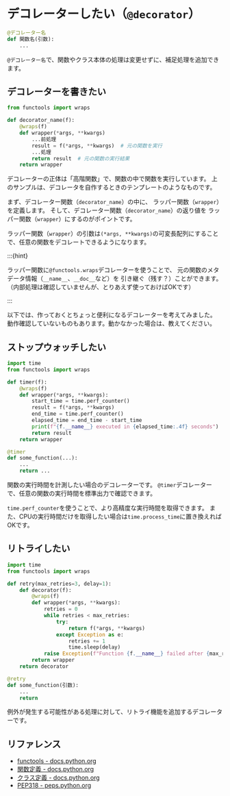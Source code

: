 # デコレーターしたい（`@decorator`）

```python
@デコレーター名
def 関数名(引数):
    ...
```

`@デコレーター名`で、関数やクラス本体の処理は変更せずに、補足処理を追加できます。

## デコレーターを書きたい

```python
from functools import wraps

def decorator_name(f):
    @wraps(f)
    def wrapper(*args, **kwargs)
        ...前処理
        result = f(*args, **kwargs)  # 元の関数を実行
        ...処理
        return result  # 元の関数の実行結果
    return wrapper
```

デコレーターの正体は「高階関数」で、関数の中で関数を実行しています。
上のサンプルは、デコレータを自作するときのテンプレートのようなものです。

まず、デコレーター関数（`decorator_name`）の中に、
ラッパー関数（`wrapper`）を定義します。
そして、デコレーター関数（`decorator_name`）の返り値を
ラッパー関数（`wrapper`）にするのがポイントです。

ラッパー関数（`wrapper`）の引数は`(*args, **kwargs)`の可変長配列にすることで、任意の関数をデコレートできるようになります。

:::{hint}

ラッパー関数に`@functools.wraps`デコレーターを使うことで、
元の関数のメタデータ情報（`__name__`、`__doc__`など）を
引き継ぐ（残す？）ことができます。
（内部処理は確認していませんが、とりあえず使っておけばOKです）

:::

以下では、作っておくとちょっと便利になるデコレーターを考えてみました。
動作確認していないものもあります。動かなかった場合は、教えてください。

## ストップウォッチしたい

```python
import time
from functools import wraps

def timer(f):
    @wraps(f)
    def wrapper(*args, **kwargs):
        start_time = time.perf_counter()
        result = f(*args, **kwargs)
        end_time = time.perf_counter()
        elapsed_time = end_time - start_time
        print(f"{f.__name__} executed in {elapsed_time:.4f} seconds")
        return result
    return wrapper

@timer
def some_function(...):
    ...
    return ...
```

関数の実行時間を計測したい場合のデコレーターです。
`@timer`デコレーターで、任意の関数の実行時間を標準出力で確認できます。

`time.perf_counter`を使うことで、より高精度な実行時間を取得できます。
また、CPUの実行時間だけを取得したい場合は`time.process_time`に置き換えればOKです。

## リトライしたい

```python
import time
from functools import wraps

def retry(max_retries=3, delay=1):
    def decorator(f):
        @wraps(f)
        def wrapper(*args, **kwargs):
            retries = 0
            while retries < max_retries:
                try:
                    return f(*args, **kwargs)
                except Exception as e:
                    retries += 1
                    time.sleep(delay)
            raise Exception(f"Function {f.__name__} failed after {max_retries} retries.")
        return wrapper
    return decorator

@retry
def some_function(引数):
    ...
    return
```

例外が発生する可能性がある処理に対して、リトライ機能を追加するデコレーターです。

## リファレンス

- [functools - docs.python.org](https://docs.python.org/3/library/functools.html)
- [関数定義 - docs.python.org](https://docs.python.org/ja/3/reference/compound_stmts.html#function)
- [クラス定義 - docs.python.org](https://docs.python.org/ja/3/reference/compound_stmts.html#class)
- [PEP318 - peps.python.org](https://peps.python.org/pep-0318/)
